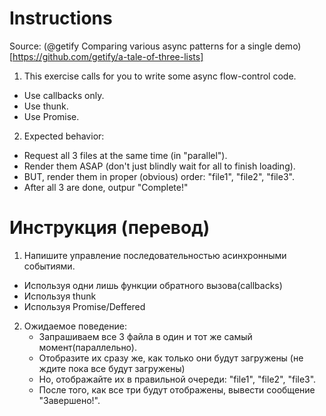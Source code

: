 # Instructions  

Source: (@getify Comparing various async patterns for a single demo)[https://github.com/getify/a-tale-of-three-lists]  

1. This exercise calls for you to write some async flow-control code.  
 - Use callbacks only.  
 - Use thunk.  
 - Use Promise.  
2. Expected behavior:  
 - Request all 3 files at the same time (in "parallel").
 - Render them ASAP (don't just blindly wait for all to finish loading).
 - BUT, render them in proper (obvious) order: "file1", "file2", "file3".
 - After all 3 are done, outpur "Complete!"  
   

# Инструкция (перевод)

1. Напишите управление последовательностью асинхронными событиями.
 - Используя одни лишь функции обратного вызова(callbacks)
 - Используя thunk
 - Используя Promise/Deffered

2. Ожидаемое поведение:
	- Запрашиваем все 3 файла в один и тот же самый момент(параллельно).
	- Отобразите их сразу же, как только они будут загружены (не ждите пока все будут загружены)
	- Но, отображайте их в правильной очереди: "file1", "file2", "file3".
	- После того, как все три будут отображены, вывести сообщение "Завершено!".